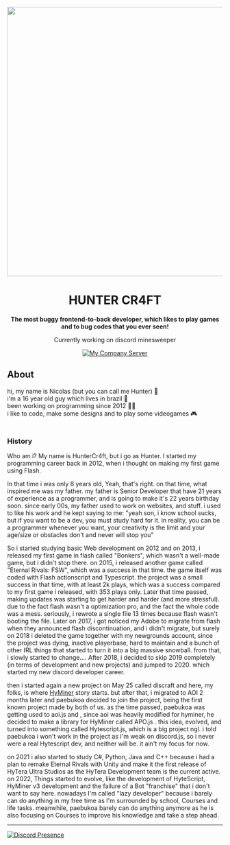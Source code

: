 <p align="center">
    <img width="628" src="https://cdn.discordapp.com/avatars/786623348435976213/3e89b3ef1db201583d3fa0477cafeaa2.png?size=628">
  </a>
</p>

<h1 align="center">HUNTER CR4FT</h1>

<div align="center">

**The most buggy frontend-to-back developer, which likes to play games and to bug codes that you ever seen!**

Currently working on discord minesweeper

[![My Company Server][hytera-development-server]][hytera-development-server-url]

[hytera-development-server]: https://img.shields.io/discord/773352845738115102?color=5865F2&logo=discord&logoColor=white
[hytera-development-server-url]: https://discord.gg/GZQrhyjfXe
    
</div>

## About
hi, my name is Nicolas (but you can call me Hunter) 👋 <br>
i'm a 16 year old guy which lives in brazil 💬 <br>
been working on programming since 2012 👨‍💻 <br>
i like to code, make some designs and to play some videogames 🎮 <br>
<br>
### History
Who am i?
My name is HunterCr4ft, but i go as Hunter.
I started my programming career back in 2012, when i thought on making my first game using Flash.

In that time i was only 8 years old, Yeah, that's right. on that time, what inspired me was my father. my father is Senior Developer that have 21 years of experience as a programmer, and is going to make it's 22 years birthday soon.
since early 00s, my father used to work on websites, and stuff. i used to like his work and he kept saying to me:
"yeah son, i know school sucks, but if you want to be a dev, you must study hard for it. in reality, you can be a programmer whenever you want, your creativity is the limit and your age/size or obstacles don't and never will stop you"

So i started studying basic Web development on 2012 and on 2013, i released my first game in flash called "Bonkers", which wasn't a well-made game, but i didn't stop there. on 2015, i released another game called "Eternal Rivals: FSW", which was a success in that time. the game itself was coded with Flash actionscript and Typescript. the project was a small success in that time, with at least 2k plays, which was a success compared to my first game i released, with 353 plays only. Later that time passed, making updates was starting to get harder and harder (and more stressful). due to the fact flash wasn't a optimization pro, and the fact the whole code was a mess. seriously, i rewrote a single file 13 times because flash wasn't booting the file. Later on 2017, i got noticed my Adobe to migrate from flash when they announced flash discontinuation, and i didn't migrate, but surely on 2018 i deleted the game together with my newgrounds account, since the project was dying, inactive playerbase, hard to maintain and a bunch of other IRL things that started to turn it into a big massive snowball. from that, i slowly started to change....
After 2018, i decided to skip 2019 completely (in terms of development and new projects) and jumped to 2020. which started my new discord developer career.

 then i started again a new project on May 25 called discraft and here, my folks, is where [HyMiner](https://github.com/NickHunterD3V/HyMiner) story starts. but after that, i migrated to AOI 2 months later and paebukoa decided to join the project, being the first known project made by both of us. as the time passed, paebukoa was getting used to aoi.js and , since aoi was heavily modified for hyminer, he decided to make a library for HyMiner called APO.js . this idea, evolved, and turned into something called Hytescript.js, which is a big project ngl. i told paebukoa i won't work in the project as I'm weak on discord.js, so i never were a real Hytescript dev, and neither will be. it ain't my focus for now. 

on 2021 i also started to study C#, Python, Java and C++ because i had a plan to remake Eternal Rivals with Unity and make it the first release of HyTera Ultra Studios as the HyTera Development team is the current active.
on 2022, Things started to evolve, like the development of HyteScript, HyMiner v3 development and the failure of a Bot "franchise" that i don't want to say here. nowadays I'm called "lazy developer" because i barely can do anything in my free time as I'm surrounded by school, Courses and life tasks. meanwhile, paebukoa barely can do anything anymore as he is also focusing on Courses to improve his knowledge and take a step ahead.

<hr>

   [![Discord Presence](https://lanyard.cnrad.dev/api/786623348435976213)](https://discord.com/users/786623348435976213)




